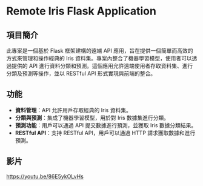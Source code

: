 # Remote Iris Flask Application

## 項目簡介

此專案是一個基於 Flask 框架建構的遠端 API 應用，旨在提供一個簡單而高效的方式來管理和操作經典的 Iris 資料集。專案內整合了機器學習模型，使用者可以透過提供的 API 進行資料分類和預測。這個應用允許遠端使用者存取資料集、進行分類及預測等操作，並以 RESTful API 形式實現與前端的整合。

## 功能

- **資料管理**：API 允許用戶存取經典的 Iris 資料集。
- **分類與預測**：集成了機器學習模型，用於對 Iris 數據集進行分類。
- **預測功能**：用戶可以通過 API 提交數據進行預測，並獲取 Iris 數據分類結果。
- **RESTful API**：支持 RESTful API，用戶可以通過 HTTP 請求獲取數據和進行預測。

## 影片

https://youtu.be/86E5ykOLvHs


